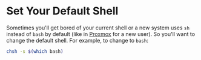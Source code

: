 # Set Your Default Shell

Sometimes you'll get bored of your current shell or a new system uses `sh` instead of `bash` by default (like in [Proxmox](../self_hosting/proxmox.md) for a new user). So you'll want to change the default shell. For example, to change to `bash`:

```sh
chsh -s $(which bash)
```